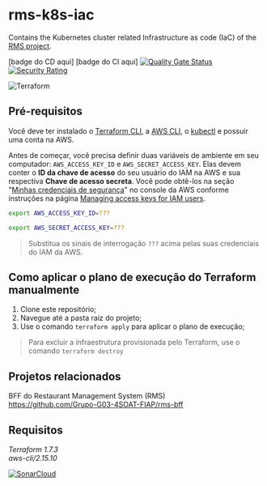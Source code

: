 # rms-k8s-iac
Contains the Kubernetes cluster related Infrastructure as code (IaC) of the [RMS project](https://github.com/Grupo-G03-4SOAT-FIAP/rms-bff).

[badge do CD aqui]
[badge do CI aqui]
[![Quality Gate Status](https://sonarcloud.io/api/project_badges/measure?project=Grupo-G03-4SOAT-FIAP_rms-k8s-iac&metric=alert_status)](https://sonarcloud.io/summary/new_code?id=Grupo-G03-4SOAT-FIAP_rms-k8s-iac)
[![Security Rating](https://sonarcloud.io/api/project_badges/measure?project=Grupo-G03-4SOAT-FIAP_rms-k8s-iac&metric=security_rating)](https://sonarcloud.io/summary/new_code?id=Grupo-G03-4SOAT-FIAP_rms-k8s-iac)

![Terraform](https://img.shields.io/badge/terraform-%235835CC.svg?style=for-the-badge&logo=terraform&logoColor=white)

## Pré-requisitos

Você deve ter instalado o [Terraform CLI](https://developer.hashicorp.com/terraform/tutorials/aws-get-started/install-cli), a [AWS CLI](https://docs.aws.amazon.com/cli/latest/userguide/getting-started-install.html), o [kubectl](https://kubernetes.io/docs/tasks/tools/) e possuir uma conta na AWS.

Antes de começar, você precisa definir duas variáveis de ambiente em seu computador: `AWS_ACCESS_KEY_ID` e `AWS_SECRET_ACCESS_KEY`. Elas devem conter o **ID da chave de acesso** do seu usuário do IAM na AWS e sua respectiva **Chave de acesso secreta**. Você pode obtê-los na seção "[Minhas credenciais de segurança](https://us-east-1.console.aws.amazon.com/iam/home#/security_credentials)" no console da AWS conforme instruções na página [Managing access keys for IAM users](https://docs.aws.amazon.com/IAM/latest/UserGuide/id_credentials_access-keys.html#Using_CreateAccessKey).

```bash
export AWS_ACCESS_KEY_ID=???
```

```bash
export AWS_SECRET_ACCESS_KEY=???
```

> Substitua os sinais de interrogação `???` acima pelas suas credenciais do IAM da AWS.

## Como aplicar o plano de execução do Terraform manualmente

1. Clone este repositório;
2. Navegue até a pasta raiz do projeto;
3. Use o comando `terraform apply` para aplicar o plano de execução;

> Para excluir a infraestrutura provisionada pelo Terraform, use o comando `terraform destroy`

## Projetos relacionados

BFF do Restaurant Management System (RMS)\
https://github.com/Grupo-G03-4SOAT-FIAP/rms-bff

## Requisitos

*Terraform 1.7.3*\
*aws-cli/2.15.10*

[![SonarCloud](https://sonarcloud.io/images/project_badges/sonarcloud-white.svg)](https://sonarcloud.io/summary/new_code?id=Grupo-G03-4SOAT-FIAP_rms-k8s-iac)

